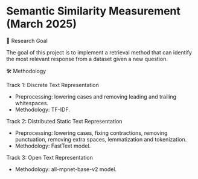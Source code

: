 # Semantic Similarity Measurement (March 2025)

🎯 Research Goal

The goal of this project is to implement a retrieval method that can identify the most relevant response from a dataset given a new question.

🛠 Methodology  

Track 1: Discrete Text Representation
- Preprocessing: lowering cases and removing leading and trailing whitespaces.
- Methodology: TF-IDF.

Track 2: Distributed Static Text Representation
- Preprocessing: lowering cases, fixing contractions, removing punctuation, removing extra spaces, lemmatization and tokenization.
- Methodology: FastText model.

Track 3: Open Text Representation
- Methodology: all-mpnet-base-v2 model.
